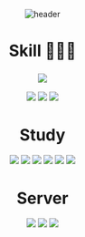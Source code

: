 
<div align="center">

 
![header](https://capsule-render.vercel.app/api?type=waving&color=auto&height=300&section=header&text=Hello!&fontSize=90)
 
# Skill 👩🏻‍💻
### <img src="https://img.shields.io/badge/Android Studio-3DDC84?style=for-the-badge&logo=Android Studio&logoColor=white">
<img src="https://img.shields.io/badge/Android-3DDC84?style=for-the-badge&logo=Android&logoColor=white">
<img src="https://img.shields.io/badge/Kotlin-1071D3?style=for-the-badge&logo=Kotlin&logoColor=white">
<img src="https://img.shields.io/badge/java-007396?style=for-the-badge&logo=Java&logoColor=white">
 
# Study
<img src="https://img.shields.io/badge/Python-3776AB?style=for-the-badge&logo=Python&logoColor=white">
<img src="https://img.shields.io/badge/MySQL-4479A1?style=for-the-badge&logo=MySQL&logoColor=white">
<img src="https://img.shields.io/badge/C++-00599C?style=for-the-badge&logo=C&logoColor=white">
<img src="https://img.shields.io/badge/C-00599C?style=for-the-badge&logo=C&logoColor=white">
<img src="https://img.shields.io/badge/PHP-777BB4?style=for-the-badge&logo=PHP&logoColor=white">
 <img src="https://img.shields.io/badge/JavaScript-F7DF1E?style=for-the-badge&logo=JavaScript&logoColor=white">
 
# Server
<img src="https://img.shields.io/badge/XAMPP-FB7A24?style=for-the-badge&logo=XAMPP&logoColor=white">
<img src="https://img.shields.io/badge/Firebase-FFCA28?style=for-the-badge&logo=Firebase&logoColor=white">


 <img src="https://img.shields.io/badge/아이콘이름-추천 색상?style=for-the-badge&logo=아이콘 이름&logoColor=white">
 
 
 
</div>
